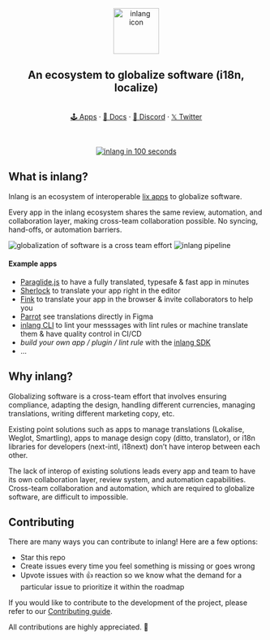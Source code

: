 <p align="center">
  <a href="https://github.com/opral/monorepo">  </a>

  <img src="https://github.com/opral/monorepo/blob/main/inlang/assets/logo_rounded.png?raw=true" alt="inlang icon" width="90px">
  
  <h2 align="center">
    An ecosystem to globalize software (i18n, localize)
  </h2>

  <p align="center">
    <br>
    <a href='https://inlang.com/c/apps' target="_blank">🕹️ Apps</a>
    ·
    <a href='https://inlang.com/documentation' target="_blank">📄 Docs</a>
    ·
    <a href='https://discord.gg/gdMPPWy57R' target="_blank">💙 Discord</a>
    ·
    <a href='https://twitter.com/inlangHQ' target="_blank">𝕏 Twitter</a>
  </p>
</p>

<br>

<p align="center">
<a href='https://youtu.be/E_GwxxKbkMo' target="_blank">
	<img src="./assets/what-is-inlang.png" alt="inlang in 100 seconds">
</a>
</p>

## What is inlang?

Inlang is an ecosystem of interoperable [lix apps](https://lix.opral.com) to globalize software.

Every app in the inlang ecosystem shares the same review, automation, and collaboration layer, making cross-team collaboration possible. No syncing, hand-offs, or automation barriers.

![globalization of software is a cross team effort](./assets/inlang-problem-explainer.png)
![inlang pipeline](./assets/inlang-pipeline.png)

#### Example apps

- [Paraglide.js](https://inlang.com/m/gerre34r/library-inlang-paraglideJs) to have a fully translated, typesafe & fast app in minutes
- [Sherlock](https://inlang.com/m/r7kp499g/app-inlang-ideExtension) to translate your app right in the editor
- [Fink](https://inlang.com/m/tdozzpar/app-inlang-finkLocalizationEditor) to translate your app in the browser & invite collaborators to help you
- [Parrot](https://inlang.com/m/gkrpgoir/app-parrot-figmaPlugin) see translations directly in Figma
- [inlang CLI](https://inlang.com/m/2qj2w8pu/app-inlang-cli) to lint your messsages with lint rules or machine translate them & have quality control in CI/CD
- _build your own app / plugin / lint rule_ with the [inlang SDK](https://inlang.com/documentation)
- ...

## Why inlang?

Globalizing software is a cross-team effort that involves ensuring compliance, adapting the design, handling different currencies, managing translations, writing different marketing copy, etc.

Existing point solutions such as apps to manage translations (Lokalise, Weglot, Smartling), apps to manage design copy (ditto, translator), or i18n libraries for developers (next-intl, i18next) don’t have interop between each other.

The lack of interop of existing solutions leads every app and team to have its own collaboration layer, review system, and automation capabilities. Cross-team collaboration and automation, which are required to globalize software, are difficult to impossible.

## Contributing

There are many ways you can contribute to inlang! Here are a few options:

- Star this repo
- Create issues every time you feel something is missing or goes wrong
- Upvote issues with 👍 reaction so we know what the demand for a particular issue to prioritize it within the roadmap

If you would like to contribute to the development of the project, please refer to our [Contributing guide](https://github.com/opral/monorepo/blob/main/CONTRIBUTING.md).

All contributions are highly appreciated. 🙏

